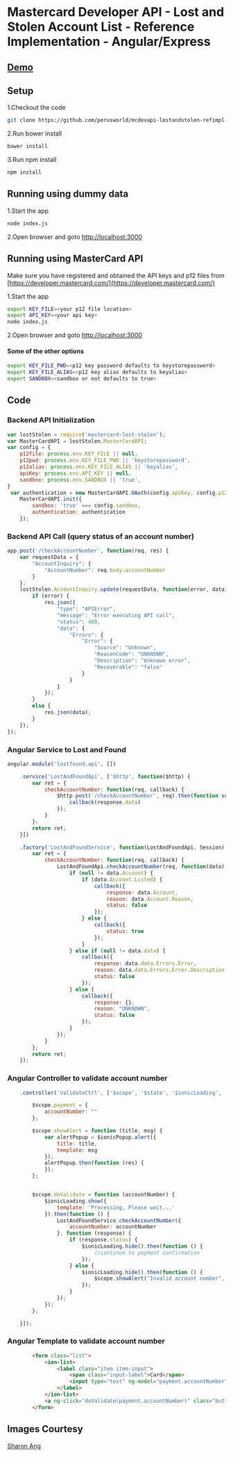 # Mastercard Developer API - Lost and Stolen Account List - Reference Implementation - Angular/Express #

## [Demo](https://perusworld.github.io/mcdevapi-lostandstolen-refimpl-web/) ##

## Setup ##

1.Checkout the code
```bash
git clone https://github.com/perusworld/mcdevapi-lostandstolen-refimpl-web.git
```
2.Run bower install
```bash
bower install
```
3.Run npm install
```bash
npm install
```

## Running using dummy data ##
1.Start the app
```bash
node index.js
```
2.Open browser and goto [http://localhost:3000](http://localhost:3000)

## Running using MasterCard API ##
Make sure you have registered and obtained the API keys and p12 files from [https://developer.mastercard.com/](https://developer.mastercard.com/)

1.Start the app
```bash
export KEY_FILE=<your p12 file location>
export API_KEY=<your api key>
node index.js
```
2.Open browser and goto [http://localhost:3000](http://localhost:3000)

#### Some of the other options ####
```bash
export KEY_FILE_PWD=<p12 key password defaults to keystorepassword>
export KEY_FILE_ALIAS=<p12 key alias defaults to keyalias>
export SANDBOX=<sandbox or not defaults to true>
```
## Code ##
### Backend API Initialization ###
```javascript
var lostStolen = require('mastercard-lost-stolen');
var MasterCardAPI = lostStolen.MasterCardAPI;
var config = {
    p12file: process.env.KEY_FILE || null,
    p12pwd: process.env.KEY_FILE_PWD || 'keystorepassword',
    p12alias: process.env.KEY_FILE_ALIAS || 'keyalias',
    apiKey: process.env.API_KEY || null,
    sandbox: process.env.SANDBOX || 'true',
}
 var authentication = new MasterCardAPI.OAuth(config.apiKey, config.p12file, config.p12alias, config.p12pwd);
    MasterCardAPI.init({
        sandbox: 'true' === config.sandbox,
        authentication: authentication
    });
```
### Backend API Call (query status of an account number) ###
```javascript
app.post('/checkAccountNumber', function(req, res) {
    var requestData = {
        "AccountInquiry": {
            "AccountNumber": req.body.accountNumber
        }
    };
    lostStolen.AccountInquiry.update(requestData, function(error, data) {
        if (error) {
            res.json({
                "type": "APIError",
                "message": "Error executing API call",
                "status": 400,
                "data": {
                    "Errors": {
                        "Error": {
                            "Source": "Unknown",
                            "ReasonCode": "UNKNOWN",
                            "Description": "Unknown error",
                            "Recoverable": "false"
                        }
                    }
                }
            });
        }
        else {
            res.json(data);
        }
    });
});
```
### Angular Service to Lost and Found ###
```javascript
angular.module('lostfound.api', [])

    .service('LostAndFoundApi', ['$http', function($http) {
        var ret = {
            checkAccountNumber: function(req, callback) {
                $http.post('/checkAccountNumber', req).then(function successCallback(response) {
                    callback(response.data)
                });
            }
        };
        return ret;
    }])

    .factory('LostAndFoundService', function(LostAndFoundApi, Session) {
        var ret = {
            checkAccountNumber: function(req, callback) {
                LostAndFoundApi.checkAccountNumber(req, function(data) {
                    if (null != data.Account) {
                        if (data.Account.Listed) {
                            callback({
                                response: data.Account,
                                reason: data.Account.Reason,
                                status: false
                            });
                        } else {
                            callback({
                                status: true
                            });
                        }
                    } else if (null != data.data) {
                        callback({
                            response: data.data.Errors.Error,
                            reason: data.data.Errors.Error.Description,
                            status: false
                        });
                    } else {
                        callback({
                            response: {},
                            reason: "UNKNOWN",
                            status: false
                        });
                    }
                });
            }
        };
        return ret;
    });
```
### Angular Controller to validate account number ###
```javascript
    .controller('ValidateCtrl', ['$scope', '$state', '$ionicLoading', '$ionicPopup', 'LostAndFoundService', function ($scope, $state, $ionicLoading, $ionicPopup, LostAndFoundService) {

        $scope.payment = {
            accountNumber: ""
        };

        $scope.showAlert = function (title, msg) {
            var alertPopup = $ionicPopup.alert({
                title: title,
                template: msg
            });
            alertPopup.then(function (res) {
            });
        };


        $scope.doValidate = function (accountNumber) {
            $ionicLoading.show({
                template: 'Processing, Please wait...'
            }).then(function () {
                LostAndFoundService.checkAccountNumber({
                    accountNumber: accountNumber
                }, function (response) {
                    if (response.status) {
                        $ionicLoading.hide().then(function () {
                            //continue to payment confirmation
                        });
                    } else {
                        $ionicLoading.hide().then(function () {
                            $scope.showAlert("Invalid account number", response.reason);
                        });
                    }
                });
            });
        };

    }]);
```
### Angular Template to validate account number ###
```html
        <form class="list">
            <ion-list>
                <label class="item item-input">
                    <span class="input-label">Card</span>
                    <input type="text" ng-model="payment.accountNumber" placeholder="xxxx-xxxx-xxxx-xxxx">
                </label>
            </ion-list>
            <a ng-click="doValidate(payment.accountNumber)" class="button button-stable button-block button-positive icon ion-ios-pricetags"> Validate</a>
        </form>
```

## Images Courtesy ##
[Sharon Ang](https://pixabay.com/en/users/sharonang-99559/)